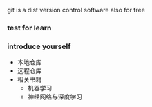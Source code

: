 git is a dist version control software
also for free

### test for learn
### introduce yourself
+ 本地仓库
+ 远程仓库
+ 相关书籍
  + 机器学习
  + 神经网络与深度学习
